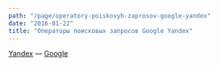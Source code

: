 ```yaml
---
path: "/page/operatory-poiskovyh-zaprosov-google-yandex"
date: "2016-01-22"
title: "Операторы поисковых запросов Google Yandex"
---
```

<a href ="https://yandex.ru/support/search/query-language/qlanguage.xml">Yandex</a>
— <a href ="https://support.google.com/websearch/answer/2466433?hl=ru">Google</a>

